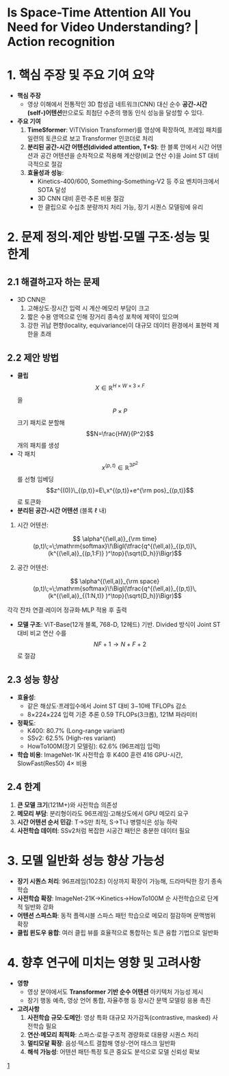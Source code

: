 # Is Space-Time Attention All You Need for Video Understanding? | Action recognition

# 1. 핵심 주장 및 주요 기여 요약  
- **핵심 주장**  
  - 영상 이해에서 전통적인 3D 합성곱 네트워크(CNN) 대신 순수 **공간-시간(self-)어텐션**만으로도 최첨단 수준의 행동 인식 성능을 달성할 수 있다.  
- **주요 기여**  
  1. **TimeSformer**: ViT(Vision Transformer)를 영상에 확장하여, 프레임 패치를 일련의 토큰으로 보고 Transformer 인코더로 처리  
  2. **분리된 공간-시간 어텐션(divided attention, T+S)**: 한 블록 안에서 시간 어텐션과 공간 어텐션을 순차적으로 적용해 계산량(비교 연산 수)을 Joint ST 대비 극적으로 절감  
  3. **효율성과 성능**:  
     - Kinetics-400/600, Something-Something-V2 등 주요 벤치마크에서 SOTA 달성  
     - 3D CNN 대비 훈련·추론 비용 절감  
     - 한 클립으로 수십초 분량까지 처리 가능, 장기 시퀀스 모델링에 유리  

# 2. 문제 정의·제안 방법·모델 구조·성능 및 한계  
## 2.1 해결하고자 하는 문제  
- 3D CNN은  
  1) 고해상도·장시간 입력 시 계산·메모리 부담이 크고  
  2) 짧은 수용 영역으로 인해 장거리 종속성 포착에 제약이 있으며  
  3) 강한 귀납 편향(locality, equivariance)이 대규모 데이터 환경에서 표현력 제한을 초래  

## 2.2 제안 방법  
- **클립** $$X \in \mathbb{R}^{H\times W\times 3 \times F}$$을 $$P\times P$$ 크기 패치로 분할해 $$N=\frac{HW}{P^2}$$개의 패치를 생성  
- 각 패치 $$x^{(p,t)}\in\mathbb{R}^{3P^2}$$를 선형 임베딩 $$z^{(0)}\_{(p,t)}=E\,x^{(p,t)}+e^{\rm pos}_{(p,t)}$$로 토큰화  
- **분리된 공간-시간 어텐션** (블록 ℓ 내)  

1. 시간 어텐션:  

```math
       \alpha^{(\ell,a)}_{\rm time}(p,t)\;=\;\mathrm{softmax}\!\Bigl(\tfrac{q^{(\ell,a)}_{(p,t)}\,(k^{(\ell,a)}_{(p,1:F)} )^\top}{\sqrt{D_h}}\Bigr)
``` 
  
2. 공간 어텐션:  

```math
       \alpha^{(\ell,a)}_{\rm space}(p,t)\;=\;\mathrm{softmax}\!\Bigl(\tfrac{q^{(\ell,a)}_{(p,t)}\,(k^{(\ell,a)}_{(1:N,t)} )^\top}{\sqrt{D_h}}\Bigr)
```
  
  각각 잔차 연결·레이어 정규화·MLP 적용 후 출력  
- **모델 구조**: ViT-Base(12개 블록, 768-D, 12헤드) 기반. Divided 방식이 Joint ST 대비 비교 연산 수를 $$NF+1\to N+F+2$$로 절감  

## 2.3 성능 향상  
- **효율성**:  
  - 같은 해상도·프레임수에서 Joint ST 대비 3−10배 TFLOPs 감소  
  - 8×224×224 입력 기준 추론 0.59 TFLOPs(3크롭), 121M 파라미터  
- **정확도**:  
  - K400: 80.7% (Long-range variant)  
  - SSv2: 62.5% (High-res variant)  
  - HowTo100M(장기 모델링): 62.6% (96프레임 입력)  
- **학습 비용**: ImageNet-1K 사전학습 후 K400 훈련 416 GPU-시간, SlowFast(Res50) 4× 비용  

## 2.4 한계  
1. **큰 모델 크기**(121M+)와 사전학습 의존성  
2. **메모리 부담**: 분리형이라도 96프레임·고해상도에서 GPU 메모리 요구  
3. **시간 어텐션 순서 민감**: T→S만 최적, S→T나 병렬식은 성능 하락  
4. **사전학습 데이터**: SSv2처럼 복잡한 시공간 패턴은 충분한 데이터 필요  

# 3. 모델 일반화 성능 향상 가능성  
- **장기 시퀀스 처리**: 96프레임(102초) 이상까지 확장이 가능해, 드라마틱한 장기 종속 학습  
- **사전학습 확장**: ImageNet-21K→Kinetics→HowTo100M 순 사전학습으로 단계적 일반화 강화  
- **어텐션 스파스화**: 동적 플렉시블 스파스 패턴 학습으로 메모리 절감하며 문맥범위 확장  
- **클립 윈도우 융합**: 여러 클립 뷰를 효율적으로 통합하는 토큰 융합 기법으로 일반화  

# 4. 향후 연구에 미치는 영향 및 고려사항  
- **영향**  
  - 영상 분야에서도 **Transformer 기반 순수 어텐션** 아키텍처 가능성 제시  
  - 장기 행동 예측, 영상 언어 통합, 자율주행 등 장시간 문맥 모델링 응용 촉진  
- **고려사항**  
  1. **사전학습 규모·도메인**: 영상 특화 대규모 자가감독(contrastive, masked) 사전학습 필요  
  2. **연산·메모리 최적화**: 스파스·로컬·구조적 경량화로 대용량 시퀀스 처리  
  3. **멀티모달 확장**: 음성·텍스트 결합해 영상-언어 태스크 일반화  
  4. **해석 가능성**: 어텐션 패턴·특정 토큰 중요도 분석으로 모델 신뢰성 확보

[1](https://ppl-ai-file-upload.s3.amazonaws.com/web/direct-files/attachments/22370781/899499bf-d6b6-44bf-aed0-bcbeaf48398a/2102.05095v4.pdf)
